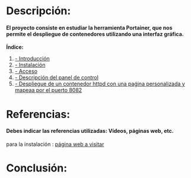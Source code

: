 # Descripción:
#### El proyecto consiste en estudiar la herramienta Portainer, que nos permite el despliegue de contenedores utilizando una interfaz gráfica.
**Índice:**
1. [- Introducción](./1-Introduccion.md)
2. [- Instalación](./2-Instalacion.md)
3. [- Acceso](./3-Acceso.md)
4. [- Descripción del panel de control](./4-Descripcion-panel-control.md)
5. [- Despliegue de un contenedor httpd con una paǵina personalizada y mapeaa por el puerto 8082](./5-Pagina.md)

# Referencias:
#### Debes indicar las referencias utilizadas: Vídeos, páginas web, etc.
para la instalación : [página web a visitar][enlace]


[enlace]: https://domology.es/instalacion-docker-parte-1-dockerportainer/

# Conclusión:

